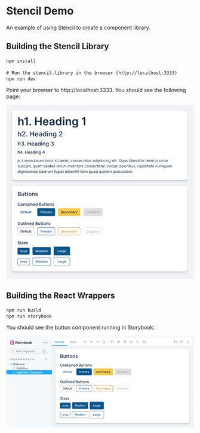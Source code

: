 # Stencil Demo

An example of using Stencil to create a component library.

## Building the Stencil Library

```shell
npm install

# Run the stencil-library in the browser (http://localhost:3333)
npm run dev
```

Point your browser to http://localhost:3333. You should see the following page:

![Stencil Library](assets/stencil-library.png)

## Building the React Wrappers

```shell
npm run build
npm run storybook
```

You should see the button component running in Storybook:

![React Wrappers](assets/react-wrappers.png)

